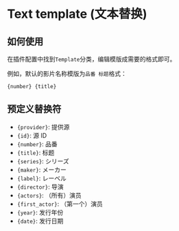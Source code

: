 # Text template (文本替换)

## 如何使用

在插件配置中找到`Template`分类，编辑模版成需要的格式即可。

例如，默认的影片名称模版为`品番 标题`格式：

```text
{number} {title}
```

## 预定义替换符

- `{provider}`: 提供源
- `{id}`: 源 ID
- `{number}`: 品番
- `{title}`: 标题
- `{series}`: シリーズ
- `{maker}`: メーカー
- `{label}`: レーベル
- `{director}`: 导演
- `{actors}`: （所有）演员
- `{first_actor}`: （第一个）演员
- `{year}`: 发行年份
- `{date}`: 发行日期

